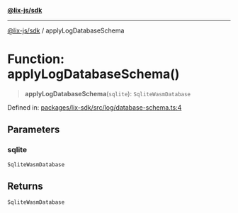 [**@lix-js/sdk**](../README.md)

***

[@lix-js/sdk](../README.md) / applyLogDatabaseSchema

# Function: applyLogDatabaseSchema()

> **applyLogDatabaseSchema**(`sqlite`): `SqliteWasmDatabase`

Defined in: [packages/lix-sdk/src/log/database-schema.ts:4](https://github.com/opral/monorepo/blob/0c842a72d3025295846c020e08a97bf5148757a1/packages/lix-sdk/src/log/database-schema.ts#L4)

## Parameters

### sqlite

`SqliteWasmDatabase`

## Returns

`SqliteWasmDatabase`
